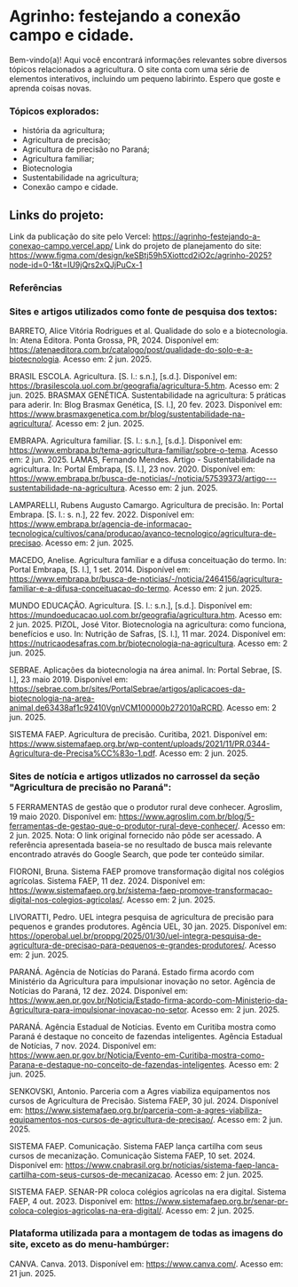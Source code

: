 # Agrinho: festejando a conexão campo e cidade.


Bem-vindo(a)! Aqui você encontrará informações relevantes sobre diversos tópicos relacionados a agricultura. O site conta com uma série de elementos interativos, incluindo um pequeno labirinto. Espero que goste e aprenda coisas novas.


### Tópicos explorados: 
- história da agricultura;
- Agricultura de precisão;
- Agricultura de precisão no Paraná;
- Agricultura familiar;
- Biotecnologia
- Sustentabilidade na agricultura;
- Conexão campo e cidade. 



## Links do projeto:

Link da publicação do site pelo Vercel: https://agrinho-festejando-a-conexao-campo.vercel.app/
Link do projeto de planejamento do site: https://www.figma.com/design/keSBtj59h5Xiottcd2iO2c/agrinho-2025?node-id=0-1&t=IU9jQrs2xQJjPuCx-1



### Referências


### Sites e artigos utilizados como fonte de pesquisa dos textos:

BARRETO, Alice Vitória Rodrigues et al. Qualidade do solo e a biotecnologia. In: Atena Editora. Ponta Grossa, PR, 2024. Disponível em: https://atenaeditora.com.br/catalogo/post/qualidade-do-solo-e-a-biotecnologia. Acesso em: 2 jun. 2025.

BRASIL ESCOLA. Agricultura. [S. l.: s.n.], [s.d.]. Disponível em: https://brasilescola.uol.com.br/geografia/agricultura-5.htm. Acesso em: 2 jun. 2025.
BRASMAX GENÉTICA. Sustentabilidade na agricultura: 5 práticas para aderir. In: Blog Brasmax Genética, [S. l.], 20 fev. 2023. Disponível em: https://www.brasmaxgenetica.com.br/blog/sustentabilidade-na-agricultura/. Acesso em: 2 jun. 2025.

EMBRAPA. Agricultura familiar. [S. l.: s.n.], [s.d.]. Disponível em: https://www.embrapa.br/tema-agricultura-familiar/sobre-o-tema. Acesso em: 2 jun. 2025.
LAMAS, Fernando Mendes. Artigo - Sustentabilidade na agricultura. In: Portal Embrapa, [S. l.], 23 nov. 2020. Disponível em: https://www.embrapa.br/busca-de-noticias/-/noticia/57539373/artigo---sustentabilidade-na-agricultura. Acesso em: 2 jun. 2025.

LAMPARELLI, Rubens Augusto Camargo. Agricultura de precisão. In: Portal Embrapa. [S. l.: s. n.], 22 fev. 2022. Disponível em: https://www.embrapa.br/agencia-de-informacao-tecnologica/cultivos/cana/producao/avanco-tecnologico/agricultura-de-precisao. Acesso em: 2 jun. 2025.

MACEDO, Anelise. Agricultura familiar e a difusa conceituação do termo. In: Portal Embrapa, [S. l.], 1 set. 2014. Disponível em: https://www.embrapa.br/busca-de-noticias/-/noticia/2464156/agricultura-familiar-e-a-difusa-conceituacao-do-termo. Acesso em: 2 jun. 2025.

MUNDO EDUCAÇÃO. Agricultura. [S. l.: s.n.], [s.d.]. Disponível em: https://mundoeducacao.uol.com.br/geografia/agricultura.htm. Acesso em: 2 jun. 2025.
PIZOL, José Vitor. Biotecnologia na agricultura: como funciona, benefícios e uso. In: Nutrição de Safras, [S. l.], 11 mar. 2024. Disponível em: https://nutricaodesafras.com.br/biotecnologia-na-agricultura. Acesso em: 2 jun. 2025.

SEBRAE. Aplicações da biotecnologia na área animal. In: Portal Sebrae, [S. l.], 23 maio 2019. Disponível em: https://sebrae.com.br/sites/PortalSebrae/artigos/aplicacoes-da-biotecnologia-na-area-animal,de63438af1c92410VgnVCM100000b272010aRCRD. Acesso em: 2 jun. 2025.

SISTEMA FAEP. Agricultura de precisão. Curitiba, 2021. Disponível em: https://www.sistemafaep.org.br/wp-content/uploads/2021/11/PR.0344-Agricultura-de-Precisa%CC%83o-1.pdf. Acesso em: 2 jun. 2025.


### Sites de notícia e artigos utlizados no carrossel da seção "Agricultura de precisão no Paraná":

5 FERRAMENTAS de gestão que o produtor rural deve conhecer. Agroslim, 19 maio 2020. Disponível em: https://www.agroslim.com.br/blog/5-ferramentas-de-gestao-que-o-produtor-rural-deve-conhecer/. Acesso em: 2 jun. 2025. Nota: O link original fornecido não pôde ser acessado. A referência apresentada baseia-se no resultado de busca mais relevante encontrado através do Google Search, que pode ter conteúdo similar.

FIORONI, Bruna. Sistema FAEP promove transformação digital nos colégios agrícolas. Sistema FAEP, 11 dez. 2024. Disponível em: https://www.sistemafaep.org.br/sistema-faep-promove-transformacao-digital-nos-colegios-agricolas/. Acesso em: 2 jun. 2025.

LIVORATTI, Pedro. UEL integra pesquisa de agricultura de precisão para pequenos e grandes produtores. Agência UEL, 30 jan. 2025. Disponível em: https://operobal.uel.br/proppg/2025/01/30/uel-integra-pesquisa-de-agricultura-de-precisao-para-pequenos-e-grandes-produtores/. Acesso em: 2 jun. 2025.

PARANÁ. Agência de Notícias do Paraná. Estado firma acordo com Ministério da Agricultura para impulsionar inovação no setor. Agência de Notícias do Paraná, 12 dez. 2024. Disponível em: https://www.aen.pr.gov.br/Noticia/Estado-firma-acordo-com-Ministerio-da-Agricultura-para-impulsionar-inovacao-no-setor. Acesso em: 2 jun. 2025.

PARANÁ. Agência Estadual de Notícias. Evento em Curitiba mostra como Paraná é destaque no conceito de fazendas inteligentes. Agência Estadual de Notícias, 7 nov. 2024. Disponível em: https://www.aen.pr.gov.br/Noticia/Evento-em-Curitiba-mostra-como-Parana-e-destaque-no-conceito-de-fazendas-inteligentes. Acesso em: 2 jun. 2025.

SENKOVSKI, Antonio. Parceria com a Agres viabiliza equipamentos nos cursos de Agricultura de Precisão. Sistema FAEP, 30 jul. 2024. Disponível em: https://www.sistemafaep.org.br/parceria-com-a-agres-viabiliza-equipamentos-nos-cursos-de-agricultura-de-precisao/. Acesso em: 2 jun. 2025.

SISTEMA FAEP. Comunicação. Sistema FAEP lança cartilha com seus cursos de mecanização. Comunicação Sistema FAEP, 10 set. 2024. Disponível em: https://www.cnabrasil.org.br/noticias/sistema-faep-lanca-cartilha-com-seus-cursos-de-mecanizacao. Acesso em: 2 jun. 2025.

SISTEMA FAEP. SENAR-PR coloca colégios agrícolas na era digital. Sistema FAEP, 4 out. 2023. Disponível em: https://www.sistemafaep.org.br/senar-pr-coloca-colegios-agricolas-na-era-digital/. Acesso em: 2 jun. 2025.


### Plataforma utilizada para a montagem de todas as imagens do site, exceto as do menu-hambúrger:

CANVA. Canva. 2013. Disponível em: https://www.canva.com/. Acesso em: 21 jun. 2025.

